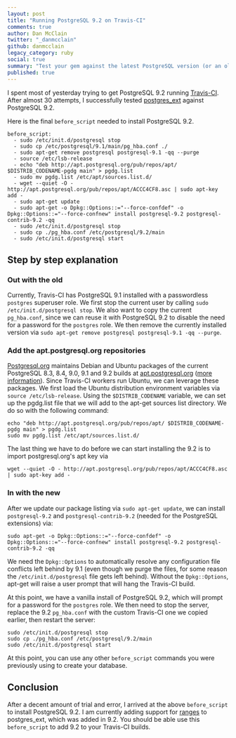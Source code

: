 ```yaml
---
layout: post
title: "Running PostgreSQL 9.2 on Travis-CI"
comments: true
author: Dan McClain
twitter: "_danmcclain"
github: danmcclain
legacy_category: ruby
social: true
summary: "Test your gem against the latest PostgreSQL version (or an older one)"
published: true
---
```


I spent most of yesterday trying to get PostgreSQL 9.2 running [Travis-CI](http://travis-ci.org).
After almost 30 attempts, I successfully tested [postgres\_ext](https://github.com/dockyard/postgres_ext) against PostgreSQL 9.2.

Here is the final `before_script` needed to install PostgreSQL 9.2.

```
before_script:
  - sudo /etc/init.d/postgresql stop
  - sudo cp /etc/postgresql/9.1/main/pg_hba.conf ./
  - sudo apt-get remove postgresql postgresql-9.1 -qq --purge
  - source /etc/lsb-release
  - echo "deb http://apt.postgresql.org/pub/repos/apt/ $DISTRIB_CODENAME-pgdg main" > pgdg.list
  - sudo mv pgdg.list /etc/apt/sources.list.d/
  - wget --quiet -O - http://apt.postgresql.org/pub/repos/apt/ACCC4CF8.asc | sudo apt-key add -
  - sudo apt-get update
  - sudo apt-get -o Dpkg::Options::="--force-confdef" -o Dpkg::Options::="--force-confnew" install postgresql-9.2 postgresql-contrib-9.2 -qq
  - sudo /etc/init.d/postgresql stop
  - sudo cp ./pg_hba.conf /etc/postgresql/9.2/main
  - sudo /etc/init.d/postgresql start
```

## Step by step explanation

### Out with the old
Currently, Travis-CI has PostgreSQL 9.1 installed with a passwordless `postgres` superuser role. We first stop the current user by calling
`sudo /etc/init.d/postgresql stop`. We also want to copy the current `pg_hba.conf`, since we can reuse it with PostgreSQL 9.2 to disable the need
for a password for the `postgres` role. We then remove the currently installed version via `sudo apt-get remove postgresql postgresql-9.1 -qq --purge`.

### Add the apt.postgresql.org repositories

[Postgresql.org](http://postgresql.org) maintains Debian and Ubuntu packages of the current PostgreSQL 8.3, 8.4, 9.0, 9.1 and 9.2 builds at
[apt.postgresql.org](http://apt.postgresql.org) ([more
information](https://wiki.postgresql.org/wiki/Apt)). Since Travis-CI
workers run Ubuntu, we can leverage these packages. We first load the
Ubuntu distribution environment variables via `source /etc/lsb-release`.
Using the `$DISTRIB_CODENAME` variable, we can set up the pgdg.list file
that we will add to the apt-get sources list directory. We do so with
the following command:

```text
echo "deb http://apt.postgresql.org/pub/repos/apt/ $DISTRIB_CODENAME-pgdg main" > pgdg.list
sudo mv pgdg.list /etc/apt/sources.list.d/
```

The last thing we have to do before we can start installing the 9.2 is
to import postgresql.org's apt key via

```text
wget --quiet -O - http://apt.postgresql.org/pub/repos/apt/ACCC4CF8.asc | sudo apt-key add -
```

### In with the new

After we update our package listing via `sudo apt-get update`, we can
install `postgresql-9.2` and `postgresql-contrib-9.2` (needed for the
PostgreSQL extensions) via:

```text
sudo apt-get -o Dpkg::Options::="--force-confdef" -o Dpkg::Options::="--force-confnew" install postgresql-9.2 postgresql-contrib-9.2 -qq
```

We need the `Dpkg::Options` to automatically resolve any configuration
file conflicts left behind by 9.1 (even though we purge the files, for
some reason the `/etc/init.d/postgresql` file gets left behind). Without
the `Dpkg::Options`, apt-get will raise a user prompt that will hang the
Travis-CI build.

At this point, we have a vanilla install of PostgreSQL 9.2, which will
prompt for a password for the `postgres` role. We then need to stop the
server, replace the 9.2 `pg_hba.conf` with the custom Travis-CI one we
copied earlier, then restart the server:

```text
sudo /etc/init.d/postgresql stop
sudo cp ./pg_hba.conf /etc/postgresql/9.2/main
sudo /etc/init.d/postgresql start
```

At this point, you can use any other `before_script` commands you were
previously using to create your database.

## Conclusion

After a decent amount of trial and error, I arrived at the above
`before_script` to install PostgreSQL 9.2. I am currently adding support
for [ranges](http://www.postgresql.org/docs/9.2/static/rangetypes.html)
to postgres_ext, which was added in 9.2. You should be able use this
`before_script` to add 9.2 to your Travis-CI builds.
